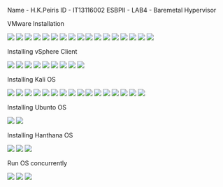Name - H.K.Peiris
ID   - IT13116002
ESBPII - LAB4 - Baremetal Hypervisor

VMware Installation

![](https://github.com/hiranyakpeiris/ESBPII-IT13116002/blob/master/ESBPII-LAB4/01.png)
![](https://github.com/hiranyakpeiris/ESBPII-IT13116002/blob/master/ESBPII-LAB4/02.png)
![](https://github.com/hiranyakpeiris/ESBPII-IT13116002/blob/master/ESBPII-LAB4/03.png)
![](https://github.com/hiranyakpeiris/ESBPII-IT13116002/blob/master/ESBPII-LAB4/04.png)
![](https://github.com/hiranyakpeiris/ESBPII-IT13116002/blob/master/ESBPII-LAB4/05.png)
![](https://github.com/hiranyakpeiris/ESBPII-IT13116002/blob/master/ESBPII-LAB4/06.png)
![](https://github.com/hiranyakpeiris/ESBPII-IT13116002/blob/master/ESBPII-LAB4/07.png)
![](https://github.com/hiranyakpeiris/ESBPII-IT13116002/blob/master/ESBPII-LAB4/08.png)
![](https://github.com/hiranyakpeiris/ESBPII-IT13116002/blob/master/ESBPII-LAB4/09.png)
![](https://github.com/hiranyakpeiris/ESBPII-IT13116002/blob/master/ESBPII-LAB4/10.png)
![](https://github.com/hiranyakpeiris/ESBPII-IT13116002/blob/master/ESBPII-LAB4/11.png)
![](https://github.com/hiranyakpeiris/ESBPII-IT13116002/blob/master/ESBPII-LAB4/12.png)
![](https://github.com/hiranyakpeiris/ESBPII-IT13116002/blob/master/ESBPII-LAB4/13.png)
![](https://github.com/hiranyakpeiris/ESBPII-IT13116002/blob/master/ESBPII-LAB4/14.png)
![](https://github.com/hiranyakpeiris/ESBPII-IT13116002/blob/master/ESBPII-LAB4/15.png)
![](https://github.com/hiranyakpeiris/ESBPII-IT13116002/blob/master/ESBPII-LAB4/16.png)
![](https://github.com/hiranyakpeiris/ESBPII-IT13116002/blob/master/ESBPII-LAB4/17.png)

Installing vSphere Client

![](https://github.com/hiranyakpeiris/ESBPII-IT13116002/blob/master/ESBPII-LAB4/18.png)
![](https://github.com/hiranyakpeiris/ESBPII-IT13116002/blob/master/ESBPII-LAB4/19.png)
![](https://github.com/hiranyakpeiris/ESBPII-IT13116002/blob/master/ESBPII-LAB4/20.png)
![](https://github.com/hiranyakpeiris/ESBPII-IT13116002/blob/master/ESBPII-LAB4/21.png)
![](https://github.com/hiranyakpeiris/ESBPII-IT13116002/blob/master/ESBPII-LAB4/22.png)
![](https://github.com/hiranyakpeiris/ESBPII-IT13116002/blob/master/ESBPII-LAB4/23.png)
![](https://github.com/hiranyakpeiris/ESBPII-IT13116002/blob/master/ESBPII-LAB4/24.png)
![](https://github.com/hiranyakpeiris/ESBPII-IT13116002/blob/master/ESBPII-LAB4/25.png)
![](https://github.com/hiranyakpeiris/ESBPII-IT13116002/blob/master/ESBPII-LAB4/26.png)

Installing Kali OS

![](https://github.com/hiranyakpeiris/ESBPII-IT13116002/blob/master/ESBPII-LAB4/27.png)
![](https://github.com/hiranyakpeiris/ESBPII-IT13116002/blob/master/ESBPII-LAB4/28.png)
![](https://github.com/hiranyakpeiris/ESBPII-IT13116002/blob/master/ESBPII-LAB4/29.png)
![](https://github.com/hiranyakpeiris/ESBPII-IT13116002/blob/master/ESBPII-LAB4/30.png)
![](https://github.com/hiranyakpeiris/ESBPII-IT13116002/blob/master/ESBPII-LAB4/31.png)
![](https://github.com/hiranyakpeiris/ESBPII-IT13116002/blob/master/ESBPII-LAB4/32.png)
![](https://github.com/hiranyakpeiris/ESBPII-IT13116002/blob/master/ESBPII-LAB4/33.png)
![](https://github.com/hiranyakpeiris/ESBPII-IT13116002/blob/master/ESBPII-LAB4/34.png)
![](https://github.com/hiranyakpeiris/ESBPII-IT13116002/blob/master/ESBPII-LAB4/35.png)
![](https://github.com/hiranyakpeiris/ESBPII-IT13116002/blob/master/ESBPII-LAB4/36.png)
![](https://github.com/hiranyakpeiris/ESBPII-IT13116002/blob/master/ESBPII-LAB4/37.png)
![](https://github.com/hiranyakpeiris/ESBPII-IT13116002/blob/master/ESBPII-LAB4/38.png)
![](https://github.com/hiranyakpeiris/ESBPII-IT13116002/blob/master/ESBPII-LAB4/39.png)
![](https://github.com/hiranyakpeiris/ESBPII-IT13116002/blob/master/ESBPII-LAB4/40.png)
![](https://github.com/hiranyakpeiris/ESBPII-IT13116002/blob/master/ESBPII-LAB4/41.png)
![](https://github.com/hiranyakpeiris/ESBPII-IT13116002/blob/master/ESBPII-LAB4/42.png)

Installing Ubunto OS

![](https://github.com/hiranyakpeiris/ESBPII-IT13116002/blob/master/ESBPII-LAB4/43.png)
![](https://github.com/hiranyakpeiris/ESBPII-IT13116002/blob/master/ESBPII-LAB4/44.png)

Installing Hanthana OS

![](https://github.com/hiranyakpeiris/ESBPII-IT13116002/blob/master/ESBPII-LAB4/45.png)
![](https://github.com/hiranyakpeiris/ESBPII-IT13116002/blob/master/ESBPII-LAB4/46.png)
![](https://github.com/hiranyakpeiris/ESBPII-IT13116002/blob/master/ESBPII-LAB4/47.png)

Run OS concurrently

![](https://github.com/hiranyakpeiris/ESBPII-IT13116002/blob/master/ESBPII-LAB4/48.png)
![](https://github.com/hiranyakpeiris/ESBPII-IT13116002/blob/master/ESBPII-LAB4/49.png)
![](https://github.com/hiranyakpeiris/ESBPII-IT13116002/blob/master/ESBPII-LAB4/50.png)
